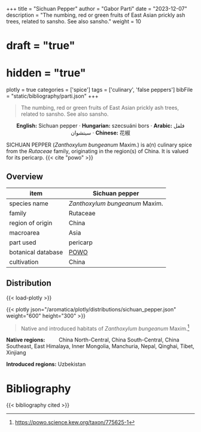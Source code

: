 +++
title = "Sichuan Pepper"
author = "Gabor Parti"
date = "2023-12-07"
description = "The numbing, red or green fruits of East Asian prickly ash trees, related to sansho. See also sansho."
weight = 10
# draft = "true"
# hidden = "true"
plotly = true
categories = ['spice']
tags = ['culinary', 'false peppers']
bibFile = "static/bibliography/parti.json"
+++

>The numbing, red or green fruits of East Asian prickly ash trees, related to sansho. See also sansho.

<center>

**English:** Sichuan pepper · **Hungarian:** szecsuáni bors · **Arabic:** <span class="arabic-text" dir="rtl">فلفل سيتشوان</span> · **Chinese:** <span class="traditional-chinese-text">花椒</span> 

</center>

SICHUAN PEPPER (*Zanthoxylum bungeanum* Maxim.) is a(n) culinary spice from the *Rutaceae* family, originating in the region(s) of China. It is valued for its pericarp. {{< cite "powo" >}}

## Overview

|       item       |                   Sichuan pepper                  |
|------------------|---------------------------------------------------|
|   species name   |           *Zanthoxylum bungeanum* Maxim.          |
|      family      |                      Rutaceae                     |
| region of origin |                       China                       |
|     macroarea    |                        Asia                       |
|     part used    |                      pericarp                     |
|botanical database|[POWO](https://powo.science.kew.org/taxon/775625-1)|
|    cultivation   |                       China                       |



## Distribution

{{< load-plotly >}}

{{< plotly json="/aromatica/plotly/distributions/sichuan_pepper.json" weight="600" height="300" >}}

>Native and introduced habitats of *Zanthoxylum bungeanum* Maxim.[^powo]

[^powo]: https://powo.science.kew.org/taxon/775625-1

<p style="text-align:left;">

**Native regions:** &ensp; &ensp; &ensp; China North-Central, China South-Central, China Southeast, East Himalaya, Inner Mongolia, Manchuria, Nepal, Qinghai, Tibet, Xinjiang

**Introduced regions:** Uzbekistan

</p>



# Bibliography

{{< bibliography cited >}}

